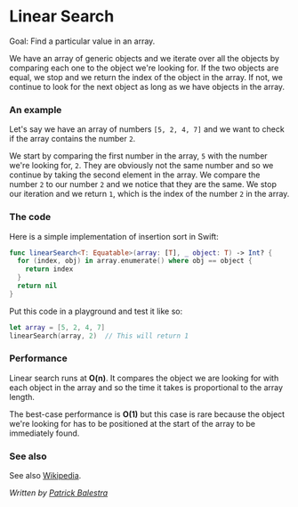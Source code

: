 # Linear Search

Goal: Find a particular value in an array.

We have an array of generic objects and we iterate over all the objects by comparing each one to the object we're looking for. If the two objects are equal, we stop and we return the index of the object in the array. If not, we continue to look for the next object as long as we have objects in the array.

### An example

Let's say we have an array of numbers `[5, 2, 4, 7]` and we want to check if the array contains the number `2`.

We start by comparing the first number in the array, `5` with the number we're looking for, `2`. They are obviously not the same number and so we continue by taking the second element in the array. We compare the number `2` to our number `2` and we notice that they are the same. We stop our iteration and we return `1`, which is the index of the number `2` in the array.

### The code

Here is a simple implementation of insertion sort in Swift:

```swift
func linearSearch<T: Equatable>(array: [T], _ object: T) -> Int? {
  for (index, obj) in array.enumerate() where obj == object {
    return index
  }
  return nil
}
```

Put this code in a playground and test it like so:

```swift
let array = [5, 2, 4, 7]
linearSearch(array, 2) 	// This will return 1
```

### Performance

Linear search runs at **O(n)**. It compares the object we are looking for with each object in the array and so the time it takes is proportional to the array length.

The best-case performance is **O(1)** but this case is rare because the object we're looking for has to be positioned at the start of the array to be immediately found.

### See also

See also [Wikipedia](https://en.wikipedia.org/wiki/Linear_search).

*Written by [Patrick Balestra](http://www.github.com/BalestraPatrick)*
